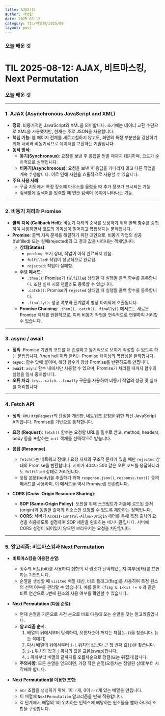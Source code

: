 ```yaml
---
title: AJAX(1)
author: 곽영헌
date: 2025-08-12
category: TIL/곽영헌/2025/08
layout: post
---
```


### 오늘 배운 것

# TIL 2025-08-12: AJAX, 비트마스킹, Next Permutation

### 오늘 배운 것

---

### **1. AJAX (Asynchronous JavaScript and XML)**

- **정의**: 비동기적인 JavaScript와 XML을 의미합니다.  초기에는 데이터 교환 수단으로 XML을 사용했지만, 현재는 주로 JSON을 사용합니다. 
- **핵심 기능**: 웹 페이지 전체를 새로고침하지 않고도, 화면의 특정 부분만을 갱신하기 위해 서버와 비동기적으로 데이터를 교환하는 기술입니다. 
- **동작 방식**:
    - **동기(Synchronous)**: 요청을 보낸 후 응답을 받을 때까지 대기하며, 코드가 순차적으로 실행됩니다. 
    - **비동기(Asynchronous)**: 요청을 보낸 후 응답을 기다리지 않고 다른 작업을 계속 수행합니다.  이로 인해 자원을 효율적으로 사용할 수 있습니다. 
- **주요 사용 사례**:
    - 구글 지도에서 특정 장소에 마우스를 올렸을 때 추가 정보가 표시되는 기능. 
    - 검색창에 검색어를 입력할 때 연관 검색어 목록이 나타나는 기능. 

---

### **2. 비동기 처리와 Promise**

- **콜백 지옥 (Callback Hell)**: 비동기 처리의 순서를 보장하기 위해 콜백 함수를 중첩하여 사용하면서 코드의 가독성이 떨어지고 복잡해지는 문제입니다. 
- **Promise**: 콜백 지옥 문제를 해결하기 위한 대안으로, 비동기 작업의 성공(fulfilled) 또는 실패(rejected)와 그 결과 값을 나타내는 객체입니다. 
    - **상태(States)**:
        - `pending`: 초기 상태, 작업이 아직 완료되지 않음. 
        - `fulfilled`: 작업이 성공적으로 완료됨. 
        - `rejected`: 작업이 실패함. 
    - **주요 메서드**:
        - `.then()`: Promise가 `fulfilled` 상태일 때 실행될 콜백 함수를 등록합니다.  또한 실패 시의 핸들러도 등록할 수 있습니다. 
        - `.catch()`: Promise가 `rejected` 상태일 때 실행될 콜백 함수를 등록합니다. 
        - `.finally()`: 성공 여부와 관계없이 항상 마지막에 호출됩니다. 
    - **Promise Chaining**: `.then()`, `.catch()`, `.finally()` 메서드는 새로운 Promise 객체를 반환하므로, 여러 비동기 작업을 연속적으로 연결하여 처리할 수 있습니다. 

---

### **3. async / await**

- **정의**: Promise 기반의 코드를 더 간결하고 동기적으로 보이게 작성할 수 있도록 하는 문법입니다.  'then hell'이라 불리는 Promise 체이닝의 복잡성을 완화합니다. 
- **`async`**: 함수 앞에 붙이며, 해당 함수가 항상 Promise를 반환하도록 만듭니다. 
- **`await`**: `async` 함수 내에서만 사용할 수 있으며, Promise가 처리될 때까지 함수의 실행을 일시 중지합니다. 
- **오류 처리**: `try...catch...finally` 구문을 사용하여 비동기 작업의 성공 및 실패를 처리합니다. 

---

### **4. Fetch API**

- **정의**: `XMLHttpRequest`의 단점을 개선한, 네트워크 요청을 위한 최신 JavaScript API입니다. Promise를 기반으로 동작합니다. 
- **요청 (Request)**: `fetch()` 함수는 요청할 URL을 필수로 받고, method, headers, body 등을 포함하는 `init` 객체를 선택적으로 받습니다. 
- **응답 (Response)**:
    - `fetch()`는 네트워크 장애나 요청 자체의 구조적 문제가 있을 때만 `rejected` 상태의 Promise를 반환합니다.  서버가 404나 500 같은 오류 코드를 응답하더라도 `fulfilled` 상태로 처리됩니다. 
    - 응답 본문(body)을 추출하기 위해 `response.json()`, `response.text()` 등의 메서드를 사용하며, 이 메서드들 역시 Promise를 반환합니다. 

- **CORS (Cross-Origin Resource Sharing)**:
    - **SOP (Same-Origin Policy)**: 보안을 위해 스크립트가 처음에 로드된 출처(origin)와 동일한 출처의 리소스만 요청할 수 있도록 제한하는 정책입니다. 
    - **CORS**: 서버가 `Access-Control-Allow-Origin` 헤더를 통해 특정 출처의 요청을 허용하도록 설정하여 SOP 제한을 완화하는 메커니즘입니다.  서버에 CORS 설정이 되어있지 않으면 브라우저는 요청을 차단합니다. 

---

### **5. 알고리즘: 비트마스킹과 Next Permutation**

- **비트마스킹을 이용한 순열**:
    - 정수의 비트(bit)를 사용하여 집합의 각 원소가 선택되었는지 여부(상태)를 표현하는 기법입니다. 
    - 순열을 생성할 때 `visited` 배열 대신, 비트 플래그(flag)를 사용하여 특정 원소의 선택 여부를 관리할 수 있습니다.  예를 들어 `(flag & 1<<i) != 0` 과 같은 비트 연산으로 `i`번째 원소의 사용 여부를 확인할 수 있습니다. 

- **Next Permutation (다음 순열)**:
    - 현재 순열을 기준으로 사전 순으로 바로 다음에 오는 순열을 찾는 알고리즘입니다. 
    - **알고리즘 순서**:
        1.  배열의 뒤에서부터 탐색하여, 오름차순이 깨지는 지점(`i-1`)을 찾습니다. (`i`는 꼭대기) 
        2.  다시 배열의 뒤에서부터 `i-1` 위치의 값보다 큰 첫 번째 값(`j`)을 찾습니다. 
        3.  `i-1` 위치의 값과 `j` 위치의 값을 교환(swap)합니다. 
        4.  `i` 위치부터 배열의 끝까지를 오름차순으로 정렬(또는 뒤집기)합니다. 
    - **주의사항**: 모든 순열을 얻으려면, 가장 작은 순열(오름차순 정렬된 상태)부터 시작해야 합니다. 

- **Next Permutation을 이용한 조합**:
    - `nCr` 조합을 생성하기 위해, 1이 `r`개, 0이 `n-r`개 있는 배열을 만듭니다. 
    - 이 배열에 `NextPermutation` 알고리즘을 반복 적용합니다. 
    - 각 단계에서 배열의 1이 위치하는 인덱스에 해당하는 원소들을 뽑아 하나의 조합을 구성합니다. 